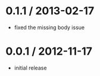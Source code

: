 0.1.1 / 2013-02-17
==================

  * fixed the missing body issue

0.0.1 / 2012-11-17
==================

  * initial release
